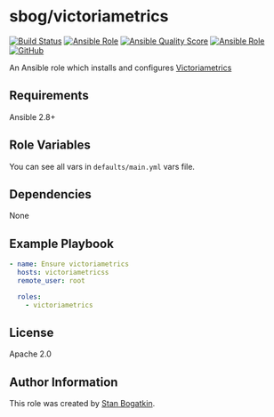 # sbog/victoriametrics

[![Build Status](https://travis-ci.com/sorrowless/ansible_victoriametrics.svg?branch=master)](https://travis-ci.com/sorrowless/ansible_victoriametrics)
[![Ansible Role](https://img.shields.io/ansible/role/54630)](https://galaxy.ansible.com/sorrowless/victoriametrics)
[![Ansible Quality Score](https://img.shields.io/ansible/quality/54630)](https://galaxy.ansible.com/sorrowless/victoriametrics)
[![Ansible Role](https://img.shields.io/ansible/role/d/54630)](https://galaxy.ansible.com/sorrowless/victoriametrics)
[![GitHub](https://img.shields.io/github/license/sorrowless/ansible_victoriametrics)](https://github.com/sorrowless/ansible_victoriametrics/blob/master/LICENSE)

An Ansible role which installs and configures [Victoriametrics](https://github.com/VictoriaMetrics/VictoriaMetrics)

## Requirements

Ansible 2.8+

## Role Variables

You can see all vars in `defaults/main.yml` vars file.

## Dependencies

None

## Example Playbook

```yaml
- name: Ensure victoriametrics
  hosts: victoriametricss
  remote_user: root

  roles:
    - victoriametrics
```

## License

Apache 2.0

## Author Information

This role was created by [Stan Bogatkin](https://sbog.ru).
